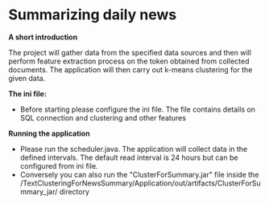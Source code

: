 # Summarizing daily news

**A short introduction**


The project will gather data from the specified data sources and then will perform feature extraction process on the token obtained from collected documents. 
The application will then carry out k-means clustering for the given data.

**The ini file:**
- Before starting please configure the ini file. The file contains details on SQL connection and clustering and other features

**Running the application**
-  Please run the scheduler.java. The application will collect data in the defined intervals. The default read interval is 24 hours but can be configured from ini file.
-  Conversely you can also run the "ClusterForSummary.jar" file inside the /TextClusteringForNewsSummary/Application/out/artifacts/ClusterForSummary_jar/ directory
